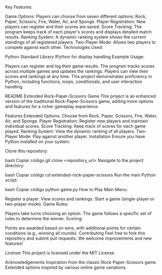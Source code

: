 Key Features:

Game Options: Players can choose from seven different options: Rock, Paper, Scissors, Fire, Water, Air, and Sponge.
Player Registration: New players can register and their scores are saved.
Score Tracking: The program keeps track of each player's scores and displays detailed match results.
Ranking System: A dynamic ranking system shows the current standings of all registered players.
Two-Player Mode: Allows two players to compete against each other.
Technologies Used:

Python Standard Library
IPython for display handling
Example Usage:

Players can register and log their game results.
The program tracks scores across multiple games and updates the rankings.
Players can view their scores and rankings at any time.
This project demonstrates proficiency in Python, including functions, loops, conditionals, and user interaction handling.

README
Extended Rock-Paper-Scissors Game
This project is an enhanced version of the traditional Rock-Paper-Scissors game, adding more options and features for a richer gameplay experience.

Features
Extended Options: Choose from Rock, Paper, Scissors, Fire, Water, Air, and Sponge.
Player Registration: Register new players and maintain individual scores.
Score Tracking: Keep track of scores for each game played.
Ranking System: View the dynamic ranking of all players.
Two-Player Mode: Play against another player.
Installation
Ensure you have Python installed on your system.

Clone this repository:

bash
Copiar código
git clone <repository_url>
Navigate to the project directory:

bash
Copiar código
cd extended-rock-paper-scissors
Run the main Python script:

bash
Copiar código
python game.py
How to Play
Main Menu:

Register a player.
View scores and rankings.
Start a game (single-player or two-player mode).
Game Rules:

Players take turns choosing an option.
The game follows a specific set of rules to determine the winner.
Scoring:

Points are awarded based on wins, with additional points for certain conditions (e.g., winning all rounds).
Contributing
Feel free to fork this repository and submit pull requests. We welcome improvements and new features!

License
This project is licensed under the MIT License.

Acknowledgements
Inspiration from the classic Rock-Paper-Scissors game.
Extended options inspired by various online game variations.
